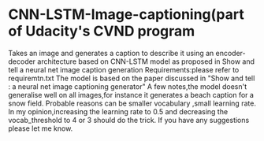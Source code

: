 # CNN-LSTM-Image-captioning(part of Udacity's CVND program
Takes an image and generates a caption to describe it using an encoder-decoder architecture based on CNN-LSTM model as proposed in Show and tell a neural net image caption generation
Requirements:please refer to requiremtn.txt
The model is based on the paper discussed in "Show and tell : a neural net image captioning generator"
A few notes,the model doesn't generalise well on all images,for instance it generates a beach caption for a snow field.
Probable reasons can be smaller vocabulary ,small learning rate.
In my opinion,increasing the learning rate to 0.5 and  decreasing the vocab_threshold to 4 or 3 should do the trick.
If you have any suggestions please let me know.
